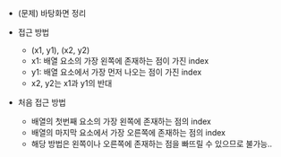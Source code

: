 - (문제) 바탕화면 정리
- 접근 방법

  - (x1, y1), (x2, y2)
  - x1: 배열 요소의 가장 왼쪽에 존재하는 점이 가진 index
  - y1: 배열 요소에서 가장 먼저 나오는 점이 가진 index
  - x2, y2는 x1과 y1의 반대

- 처음 접근 방법
  - 배열의 첫번째 요소의 가장 왼쪽에 존재하는 점의 index
  - 배열의 마지막 요소에서 가장 오른쪽에 존재하는 점의 index
  - 해당 방법은 왼쪽이나 오른쪽에 존재하는 점을 빠뜨릴 수 있으므로 불가능..
